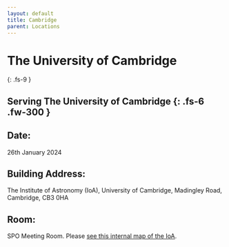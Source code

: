 ```yaml
---
layout: default
title: Cambridge
parent: Locations
---
```


# The University of Cambridge
{: .fs-9 }

Serving The University of Cambridge
{: .fs-6 .fw-300 }
---

## Date:
26th January 2024

## Building Address:
The Institute of Astronomy (IoA), University of Cambridge, Madingley Road, Cambridge, CB3 0HA

## Room:
SPO Meeting Room. Please [see this internal map of the IoA](https://www-new.ast.cam.ac.uk/about/how-find-us/map-ioa).